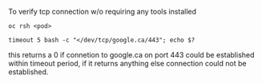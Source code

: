 
To verify tcp connection w/o requiring any tools installed 

```
oc rsh <pod>

timeout 5 bash -c "</dev/tcp/google.ca/443"; echo $?
```

this returns a 0 if connetion to google.ca on port 443 could be established within timeout period, if it returns anything else connection could not be established.

